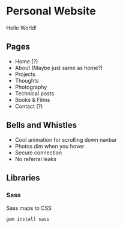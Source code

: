 # Personal Website

Hello World!

## Pages
- Home (?)
- About (Maybe just same as home?)
- Projects
- Thoughts
- Photography
- Technical posts
- Books & Films
- Contact (?)

## Bells and Whistles 
- Cool animation for scrolling down navbar
- Photos dim when you hover
- Secure connection
- No referral leaks

## Libraries

### Sass
Sass maps to CSS

    gem install sass

